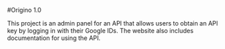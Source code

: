 #Origino 1.0

This project is an admin panel for an API that allows users to obtain an API key by logging in with their Google IDs. The website also includes documentation for using the API.
